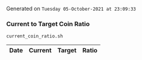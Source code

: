 Generated on `Tuesday 05-October-2021 at 23:09:33`

### Current to Target Coin Ratio
`current_coin_ratio.sh`

Date|Current|Target|Ratio
---|---|---|---
